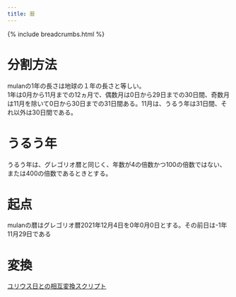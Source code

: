 ```yaml
---
title: 暦
---
```

{% include breadcrumbs.html %}

# 分割方法
mulanの1年の長さは地球の１年の長さと等しい。  
1年は0月から11月までの12ヵ月で、偶数月は0日から29日までの30日間、奇数月は11月を除いて0日から30日までの31日間ある。11月は、うるう年は31日間、それ以外は30日間である。

# うるう年
うるう年は、グレゴリオ暦と同じく、年数が4の倍数かつ100の倍数ではない、または400の倍数であるときとする。

# 起点
mulanの暦はグレゴリオ暦2021年12月4日を0年0月0日とする。その前日は-1年11月29日である

# 変換
[ユリウス日との相互変換スクリプト](https://github.com/ark231/mulan_convert_calender)
